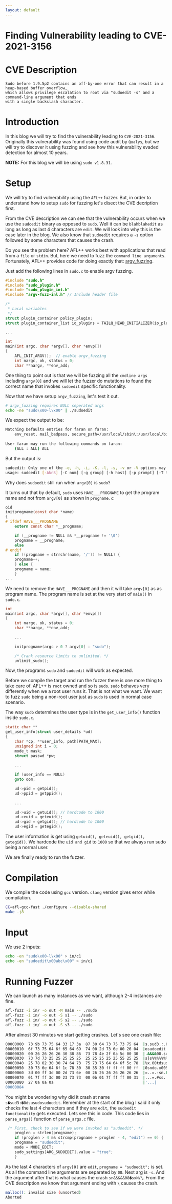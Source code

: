 ```yaml
---
layout: default
---
```


# Finding Vulnerability leading to CVE-2021-3156

# CVE Description

```text
Sudo before 1.9.5p2 contains an off-by-one error that can result in a heap-based buffer overflow,
which allows privilege escalation to root via "sudoedit -s" and a command-line argument that ends
with a single backslash character.
```

# Introduction

In this blog we will try to find the vulnerability leading to `CVE-2021-3156`. Originally this vulnerability was found using code audit by `Qualys`, but we will try to discover it using fuzzing and see how this vulnerability evaded detection for almost 10 years.

**NOTE:** For this blog we will be using `sudo v1.8.31`.

# Setup

We will try to find vulnerability using the `AFL++` fuzzer. But, in order to understand how to setup `sudo` for fuzzing let's disect the CVE decription first.

From the CVE description we can see that the vulnerability occurs when we use the `sudoedit` binary as opposed to `sudo`. Well it can be `blahblahedit` as long as long as last 4 characters are `edit`. We will look into why this is the case later in the blog. We also know that `sudoedit` requires a `-s` option followed by some characters that causes the crash. 

Do you see the problem here? AFL++ works best with applications that read from a `file` or `stdin`. But, here we need to fuzz the `command line arguments`. Fortunately, AFL++ provides code for doing exactly that: [argv_fuzzing](https://github.com/AFLplusplus/AFLplusplus/blob/78b7e14c73baacf1d88b3c03955e78f5080d17ba/utils/argv_fuzzing/README.md#L4).

Just add the following lines in `sudo.c` to enable argv fuzzing.

```c
#include "sudo.h"
#include "sudo_plugin.h"
#include "sudo_plugin_int.h"
#include "argv-fuzz-inl.h" // Include header file

/*
 * Local variables
 */
struct plugin_container policy_plugin;
struct plugin_container_list io_plugins = TAILQ_HEAD_INITIALIZER(io_plugins);

...

int
main(int argc, char *argv[], char *envp[])
{
    AFL_INIT_ARGV();  // enable argv_fuzzing
    int nargc, ok, status = 0;
    char **nargv, **env_add;
```

One thing to point out is that we will be fuzzing all the `cmdline args` including `argv[0]` and we will let the fuzzer do mutations to found the correct name that invokes `sudoedit` specific functionality. 

Now that we have setup `argv_fuzzing`, let's test it out. 

```bash
# argv_fuzzing requires NULL seperated args 
echo -ne "sudo\x00-l\x00" | ./sudoedit
```

We expect the output to be:

```bash
Matching Defaults entries for faran on faran:
    env_reset, mail_badpass, secure_path=/usr/local/sbin\:/usr/local/bin\:/usr/sbin\:/usr/bin\:/sbin\:/bin\:/snap/bin, use_pty
 
User faran may run the following commands on faran:
    (ALL : ALL) ALL
```

But the output is:

```bash
sudoedit: Only one of the -e, -h, -i, -K, -l, -s, -v or -V options may be specified
usage: sudoedit [-AknS] [-C num] [-g group] [-h host] [-p prompt] [-T timeout] [-u user] file ..
```

Why does `sudoedit` still run when `argv[0]` is `sudo`?

It turns out that by default, `sudo` uses `HAVE___PROGNAME` to get the program name and not from `argv[0]` as shown in `progname.c`:

```c
oid
initprogname(const char *name)
{
# ifdef HAVE___PROGNAME
    extern const char *__progname;

    if (__progname != NULL && *__progname != '\0')
	progname = __progname;
    else
# endif
    if ((progname = strrchr(name, '/')) != NULL) {
	progname++;
    } else {
	progname = name;
    }
...
```
We need to remove the `HAVE___PROGNAME` and then it will take `argv[0]` as as program name. The program name is set at the very start of `main()` in `sudo.c`.

```c
int
main(int argc, char *argv[], char *envp[])
{
    int nargc, ok, status = 0;
    char **nargv, **env_add;
    
    ...

    initprogname(argc > 0 ? argv[0] : "sudo");

    /* Crank resource limits to unlimited. */
    unlimit_sudo();
```

Now, the programs `sudo` and `sudoedit` will work as expected. 

Before we compile the target and run the fuzzer there is one more thing to take care of. AFL++ is `root` owned and so is `sudo`. `sudo` behaves very differently when we a root user runs it. That is not what we want. We want to fuzz `sudo` being a non-root user just as `sudo` is used in normal case scenario. 

The way `sudo` determines the user type is in the `get_user_info()` function inside `sudo.c`.

```c
static char **
get_user_info(struct user_details *ud)
{
    char *cp, **user_info, path[PATH_MAX];
    unsigned int i = 0;
    mode_t mask;
    struct passwd *pw;
    
    ...

    if (user_info == NULL)
	goto oom;

    ud->pid = getpid();
    ud->ppid = getppid();
    
    ...

    ud->uid = getuid(); // hardcode to 1000
    ud->euid = geteuid();
    ud->gid = getgid(); // hardcode to 1000
    ud->egid = getegid();
```

The user information is get using `getuid(), geteuid(), getgid(), getegid()`. We hardcode the `uid and gid` to `1000` so that we always run sudo being a normal user.

We are finally ready to run the fuzzer.

# Compilation

We compile the code using `gcc` version. `clang` version gives error while compilation. 

```bash
CC=afl-gcc-fast ./configure --disable-shared
make -j8
```

# Input 

We use 2 inputs:

```bash
echo -en "sudo\x00-l\x00" > in/c1
echo -en "sudoedit\x00abc\x00" > in/c1
```

# Running Fuzzer

We can launch as many instances as we want, although 2-4 instances are fine.

```bash
afl-fuzz -i in/ -o out -M main -- ./sudo
afl-fuzz -i in/ -o out -S s1 -- ./sudo
afl-fuzz -i in/ -o out -S s2 -- ./sudo
afl-fuzz -i in/ -o out -S s3 -- ./sudo
```

After almost 30 minutes we start getting crashes. Let's see one crash file:

```bash
00000000  73 9b 73 75 64 33 17 3a  87 30 64 73 75 73 75 64  |s.sud3.:.0dsusud|
00000010  6f 73 75 64 6f 65 64 69  74 00 2d 73 6e 00 26 04  |osudoedit.-sn.&.|
00000020  00 26 26 26 26 30 38 86  73 78 4e 2f 0a 5c 00 30  |.&&&&08.sxN/.\.0|
00000030  73 7d 73 25 25 25 25 25  25 25 25 25 25 55 25 25  |s}s%%%%%%%%%%U%%|
00000040  25 78 02 30 30 74 64 73  75 73 75 64 64 6f 5c 78  |%x.00tdsusuddo\x|
00000050  30 73 6e 64 6f 1c 78 30  30 35 30 ff ff ff 00 ff  |0sndo.x0050.....|
00000060  3d 00 ff 3d 00 2d 73 6e  00 26 26 26 26 26 26 26  |=..=.-sn.&&&&&&&|
00000070  01 7f ff 3d 00 23 73 73  00 0b 01 7f ff ff 00 31  |...=.#ss.......1|
00000080  27 0a 0a 0a                                       |'...|
00000084
```

You might be wondering why did it crash at name `s�sud3:�0dsusudosudoedit`. Remember at the start of the blog I said it only checks the last 4 characters and if they are `edit`, the `sudoedit functionality` gets executed. Lets see this in code. This code lies in `parse_args()` function of `parse_args.c` file.

```c
 /* First, check to see if we were invoked as "sudoedit". */
    proglen = strlen(progname);
    if (proglen > 4 && strcmp(progname + proglen - 4, "edit") == 0) {
	progname = "sudoedit";
	mode = MODE_EDIT;
	sudo_settings[ARG_SUDOEDIT].value = "true";
    }
```

As the last 4 characters of `argv[0]` are `edit`, `progname = "sudoedit";` is set. As all the command line arguments are separated by `00`. Next arg is `-s`. And the argument after that is what causes the crash `sn&&&&&08�sxN/\`. From the CVE description we know that argument ending with `\` causes the crash.

```bash
malloc(): invalid size (unsorted)
Aborted
```

